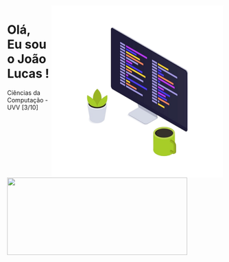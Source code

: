 <img src="https://github.com/JoaoLucasAssis/JoaoLucasAssis/blob/main/computador.png" width="400px" height="400px" align="right" alt="Computador iuriCode">
<div align="left">
  
  <h1>Olá,<br>Eu sou o João Lucas !</h1>
  
  <p>Ciências da Computação - UVV [3/10]</p>
  
  <img width="420px" height="180em" src="https://github-readme-stats.vercel.app/api?username=JoaoLucasAssis&show_icons=true&theme=dracula&include_all_commits=true&count_private=true"/>
    
</div>
